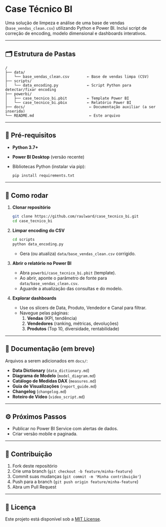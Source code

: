 # Case Técnico BI

Uma solução de limpeza e análise de uma base de vendas (`base_vendas_clean.csv`) utilizando Python e Power BI. Inclui script de correção de encoding, modelo dimensional e dashboards interativos.

---

## 🗂 Estrutura de Pastas

```
/
├── data/
│   └── base_vendas_clean.csv        ← Base de vendas limpa (CSV)
├── scripts/
│   └── data_encoding.py             ← Script Python para detectar/fixar encoding
├── powerbi/
│   ├── case_tecnico_bi.pbit         ← Template Power BI
│   └── case_tecnico_bi.pbix         ← Relatório Power BI
├── docs/                             ← Documentação auxiliar (a ser inserida)
└── README.md                         ← Este arquivo
```

---

## 🔧 Pré-requisitos

- **Python 3.7+**
- **Power BI Desktop** (versão recente)
- Bibliotecas Python (instalar via pip):

  ```bash
  pip install requirements.txt
  ```

---

## 🚀 Como rodar

1. **Clonar repositório**
   ```bash
   git clone https://github.com/raulward/case_tecnico_bi.git
   cd case_tecnico_bi
   ```

2. **Limpar encoding do CSV**
   ```bash
   cd scripts
   python data_encoding.py
   ```
   - Gera (ou atualiza) `data/base_vendas_clean.csv` corrigido.

3. **Abrir o relatório no Power BI**
   - Abra `powerbi/case_tecnico_bi.pbit` (template).
   - Ao abrir, aponte o parâmetro de fonte para `data/base_vendas_clean.csv`.
   - Aguarde a atualização das consultas e do modelo.

4. **Explorar dashboards**
   - Use os slicers de Data, Produto, Vendedor e Canal para filtrar.
   - Navegue pelas páginas:
     1. **Vendas** (KPI, tendência)
     2. **Vendedores** (ranking, métricas, devoluções)
     3. **Produtos** (Top 10, diversidade, rentabilidade)

---

## 📑 Documentação (em breve)

Arquivos a serem adicionados em `docs/`:

- **Data Dictionary** (`data_dictionary.md`)
- **Diagrama de Modelo** (`model_diagram.md`)
- **Catálogo de Medidas DAX** (`measures.md`)
- **Guia de Visualizações** (`report_guide.md`)
- **Changelog** (`changelog.md`)
- **Roteiro de Vídeo** (`video_script.md`)

---

## ⚙️ Próximos Passos

- Publicar no Power BI Service com alertas de dados.
- Criar versão mobile e paginada.

---

## 🤝 Contribuição

1. Fork deste repositório
2. Crie uma branch (`git checkout -b feature/minha-feature`)
3. Commit suas mudanças (`git commit -m 'Minha contribuição'`)
4. Push para a branch (`git push origin feature/minha-feature`)
5. Abra um Pull Request

---

## 📝 Licença

Este projeto está disponível sob a [MIT License](LICENSE).

